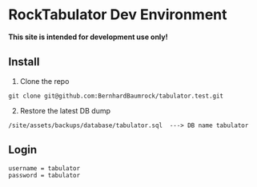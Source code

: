 # RockTabulator Dev Environment

**This site is intended for development use only!**

## Install

1) Clone the repo

```
git clone git@github.com:BernhardBaumrock/tabulator.test.git
```

2) Restore the latest DB dump

```
/site/assets/backups/database/tabulator.sql  ---> DB name tabulator
```

## Login

```
username = tabulator
password = tabulator
```
